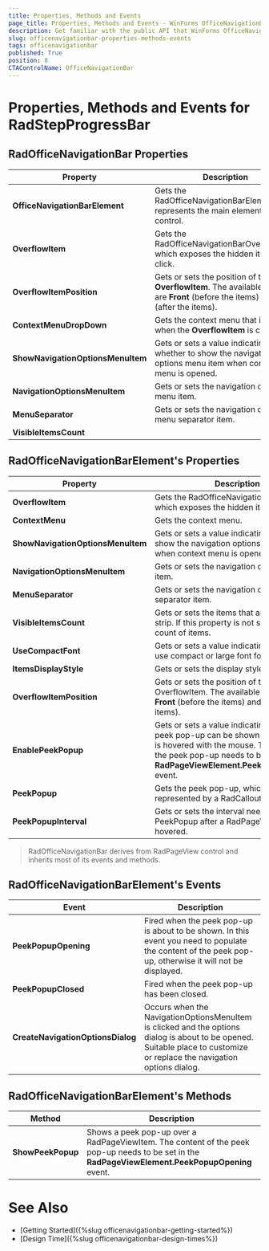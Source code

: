 ```yaml
---
title: Properties, Methods and Events
page_title: Properties, Methods and Events - WinForms OfficeNavigationBar Control
description: Get familiar with the public API that WinForms OfficeNavigationBar offers.   
slug: officenavigationbar-properties-methods-events
tags: officenavigationbar
published: True
position: 8 
CTAControlName: OfficeNavigationBar
---
```


# Properties, Methods and Events for RadStepProgressBar

## RadOfficeNavigationBar Properties  

|Property|Description|
|----|----|
|**OfficeNavigationBarElement**|Gets the RadOfficeNavigationBarElement that represents the main element of the control.|
|**OverflowItem**|Gets the RadOfficeNavigationBarOverflowItem which exposes the hidden items on click.|
|**OverflowItemPosition**|Gets or sets the position of the __OverflowItem__. The available options are __Front__ (before the items) and __End__ (after the items).
|**ContextMenuDropDown**|Gets the context menu that is opened when the __OverflowItem__ is clicked.
|**ShowNavigationOptionsMenuItem**|Gets or sets a value indicating whether to show the navigation options menu item when context menu is opened.|
|**NavigationOptionsMenuItem**|Gets or sets the navigation options menu item.|
|**MenuSeparator**|Gets or sets the navigation options menu separator item.|
|**VisibleItemsCount**||Gets or sets the items that are visible on the strip. WHen set to lower value than the count of items, the remaining items are displayed on an OverflowItem is clicked. If this property is not set it returns the count of items.|


## RadOfficeNavigationBarElement's Properties

|Property|Description|
|----|----|
|**OverflowItem**|Gets the RadOfficeNavigationBarItem which exposes the hidden items on click.|
|**ContextMenu**|Gets the context menu.|
|**ShowNavigationOptionsMenuItem**|Gets or sets a value indicating whether to show the navigation options menu item when context menu is opened.|
|**NavigationOptionsMenuItem**|Gets or sets the navigation options menu item.|
|**MenuSeparator**|Gets or sets the navigation options menu separator item.|
|**VisibleItemsCount**|Gets or sets the items that are visible on the strip. If this property is not set it returns the count of items.|
|**UseCompactFont**|Gets or sets a value indicating whether to use compact or large font for the items.|
|**ItemsDisplayStyle**|Gets or sets the display style of the items.|
|**OverflowItemPosition**|Gets or sets the position of the OverflowItem. The available options are __Front__ (before the items) and __Back__ (after the items).|
|**EnablePeekPopup**|Gets or sets a value indicating whether a peek pop-up can be shown when an item is hovered with the mouse. The content of the peek pop-up needs to be set in the __RadPageViewElement.PeekPopupOpening__ event.|
|**PeekPopup**|Gets the peek pop-up, which is represented by a RadCallout.|
|**PeekPopupInterval**|Gets or sets the interval needed to show a PeekPopup after a RadPageViewItem is hovered.|

>RadOfficeNavigationBar derives from RadPageView control and inherits most of its events and methods.

## RadOfficeNavigationBarElement's Events

|Event|Description|
|----|----|
|**PeekPopupOpening**|Fired when the peek pop-up is about to be shown. In this event you need to populate the content of the peek pop-up, otherwise it will not be displayed.|
|**PeekPopupClosed**|Fired when the peek pop-up has been closed.|
|**CreateNavigationOptionsDialog**|Occurs when the NavigationOptionsMenuItem is clicked and the options dialog is about to be opened. Suitable place to customize or replace the navigation options dialog.|

## RadOfficeNavigationBarElement's Methods

|Method|Description|
|----|----|
|**ShowPeekPopup**|Shows a peek pop-up over a RadPageViewItem. The content of the peek pop-up needs to be set in the __RadPageViewElement.PeekPopupOpening__ event.|

# See Also

* [Getting Started]({%slug officenavigationbar-getting-started%})
* [Design Time]({%slug officenavigationbar-design-times%})
 
        
